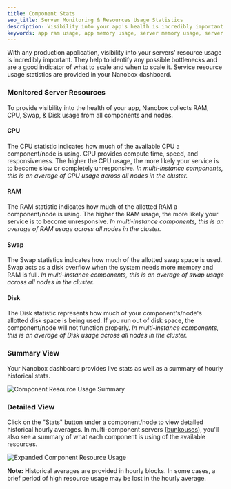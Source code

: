 ```yaml
---
title: Component Stats
seo_title: Server Monitoring & Resources Usage Statistics
description: Visibility into your app's health is incredibly important. Nanobox provides them RAM, CPU, Swap, & Disk usage of your app's components and nodes.
keywords: app ram usage, app memory usage, server memory usage, server ram usage
---
```


With any production application, visibility into your servers' resource usage is incredibly important. They help to identify any possible bottlenecks and are a good indicator of what to scale and when to scale it. Service resource usage statistics are provided in your Nanobox dashboard.

### Monitored Server Resources
To provide visibility into the health of your app, Nanobox collects RAM, CPU, Swap, & Disk usage from all components and nodes.

#### CPU
The CPU statistic indicates how much of the available CPU a component/node is using. CPU provides compute time, speed, and responsiveness. The higher the CPU usage, the more likely your service is to become slow or completely unresponsive. *In multi-instance components, this is an average of CPU usage across all nodes in the cluster.*

#### RAM
The RAM statistic indicates how much of the allotted RAM a component/node is using. The higher the RAM usage, the more likely your service is to become unresponsive. *In multi-instance components, this is an average of RAM usage across all nodes in the cluster.*

#### Swap
The Swap statistics indicates how much of the allotted swap space is used. Swap acts as a disk overflow when the system needs more memory and RAM is full. *In multi-instance components, this is an average of swap usage across all nodes in the cluster.*

#### Disk
The Disk statistic represents how much of your component's/node's allotted disk space is being used. If you run out of disk space, the component/node will not function properly. *In multi-instance components, this is an average of Disk usage across all nodes in the cluster.*

### Summary View
Your Nanobox dashboard provides live stats as well as a summary of hourly historical stats.

![Component Resource Usage Summary](/assets/images/component-stats-summary.png)


### Detailed View
Click on the "Stats" button under a component/node to view detailed historical hourly averages. In multi-component servers ([bunkouses](/scaling/bunkhouse/)), you'll also see a summary of what each component is using of the available resources.

![Expanded Component Resource Usage](/assets/images/component-stats-expanded.png)

**Note:** Historical averages are provided in hourly blocks. In some cases, a brief period of high resource usage may be lost in the hourly average.
